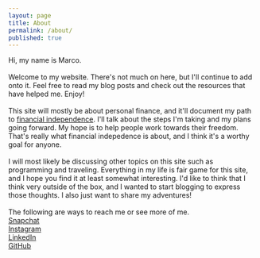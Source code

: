 ```yaml
---
layout: page
title: About
permalink: /about/
published: true
---
```

<div class="about">
  <p>
    Hi, my name is Marco. 
    <br>
    <br>
    Welcome to my website. There's not much on here, but I'll continue to add onto it. Feel free to read my blog posts and check out the resources that have helped me. Enjoy!
    <br>
    <br>
    This site will mostly be about personal finance, and it'll document my path to <a href="https://www.reddit.com/r/financialindependence/wiki/faq">financial independence</a>. I'll talk about the steps I'm taking and my plans going forward. My hope is to help people work towards their freedom. That's really what financial indepedence is about, and I think it's a worthy goal for anyone.
    <br>
    <br>
    I will most likely be discussing other topics on this site such as programming and traveling. Everything in my life is fair game for this site, and I hope you find it at least somewhat interesting. I'd like to think that I think very outside of the box, and I wanted to start blogging to express those thoughts. I also just want to share my adventures!
    <br>
    <br>
    The following are ways to reach me or see more of me.
    <br>
    <a href="https://www.snapchat.com/add/marcopchen">Snapchat</a>
    <br>
    <a href="https://www.instagram.com/marcopchen/">Instagram</a>
    <br>
    <a href="https://www.linkedin.com/in/marcopchen/">LinkedIn</a>
    <br>
    <a href="https://github.com/marcopchen/">GitHub</a>
  </p>
</div>
